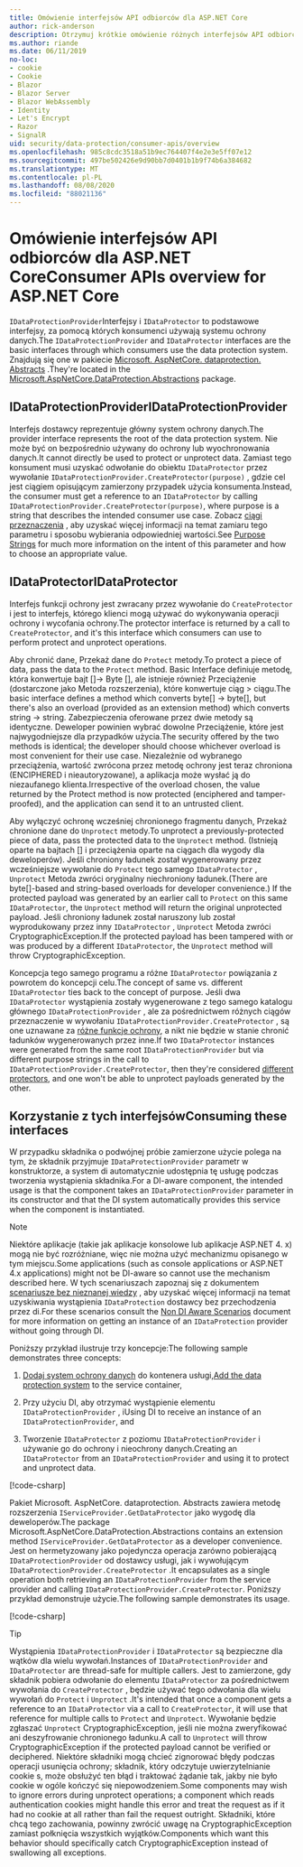 ```yaml
---
title: Omówienie interfejsów API odbiorców dla ASP.NET Core
author: rick-anderson
description: Otrzymuj krótkie omówienie różnych interfejsów API odbiorców dostępnych w ramach biblioteki ochrony danych ASP.NET Core.
ms.author: riande
ms.date: 06/11/2019
no-loc:
- cookie
- Cookie
- Blazor
- Blazor Server
- Blazor WebAssembly
- Identity
- Let's Encrypt
- Razor
- SignalR
uid: security/data-protection/consumer-apis/overview
ms.openlocfilehash: 985c8cdc3518a51b9ec764407f4e2e3e5ff07e12
ms.sourcegitcommit: 497be502426e9d90bb7d0401b1b9f74b6a384682
ms.translationtype: MT
ms.contentlocale: pl-PL
ms.lasthandoff: 08/08/2020
ms.locfileid: "88021136"
---
```

# <a name="consumer-apis-overview-for-aspnet-core"></a><span data-ttu-id="a0e90-103">Omówienie interfejsów API odbiorców dla ASP.NET Core</span><span class="sxs-lookup"><span data-stu-id="a0e90-103">Consumer APIs overview for ASP.NET Core</span></span>

<span data-ttu-id="a0e90-104">`IDataProtectionProvider`Interfejsy i `IDataProtector` to podstawowe interfejsy, za pomocą których konsumenci używają systemu ochrony danych.</span><span class="sxs-lookup"><span data-stu-id="a0e90-104">The `IDataProtectionProvider` and `IDataProtector` interfaces are the basic interfaces through which consumers use the data protection system.</span></span> <span data-ttu-id="a0e90-105">Znajdują się one w pakiecie [Microsoft. AspNetCore. dataprotection. Abstracts](https://www.nuget.org/packages/Microsoft.AspNetCore.DataProtection.Abstractions/) .</span><span class="sxs-lookup"><span data-stu-id="a0e90-105">They're located in the [Microsoft.AspNetCore.DataProtection.Abstractions](https://www.nuget.org/packages/Microsoft.AspNetCore.DataProtection.Abstractions/) package.</span></span>

## <a name="idataprotectionprovider"></a><span data-ttu-id="a0e90-106">IDataProtectionProvider</span><span class="sxs-lookup"><span data-stu-id="a0e90-106">IDataProtectionProvider</span></span>

<span data-ttu-id="a0e90-107">Interfejs dostawcy reprezentuje główny system ochrony danych.</span><span class="sxs-lookup"><span data-stu-id="a0e90-107">The provider interface represents the root of the data protection system.</span></span> <span data-ttu-id="a0e90-108">Nie może być on bezpośrednio używany do ochrony lub wyochronowania danych.</span><span class="sxs-lookup"><span data-stu-id="a0e90-108">It cannot directly be used to protect or unprotect data.</span></span> <span data-ttu-id="a0e90-109">Zamiast tego konsument musi uzyskać odwołanie do obiektu `IDataProtector` przez wywołanie `IDataProtectionProvider.CreateProtector(purpose)` , gdzie cel jest ciągiem opisującym zamierzony przypadek użycia konsumenta.</span><span class="sxs-lookup"><span data-stu-id="a0e90-109">Instead, the consumer must get a reference to an `IDataProtector` by calling `IDataProtectionProvider.CreateProtector(purpose)`, where purpose is a string that describes the intended consumer use case.</span></span> <span data-ttu-id="a0e90-110">Zobacz [ciągi przeznaczenia](xref:security/data-protection/consumer-apis/purpose-strings) , aby uzyskać więcej informacji na temat zamiaru tego parametru i sposobu wybierania odpowiedniej wartości.</span><span class="sxs-lookup"><span data-stu-id="a0e90-110">See [Purpose Strings](xref:security/data-protection/consumer-apis/purpose-strings) for much more information on the intent of this parameter and how to choose an appropriate value.</span></span>

## <a name="idataprotector"></a><span data-ttu-id="a0e90-111">IDataProtector</span><span class="sxs-lookup"><span data-stu-id="a0e90-111">IDataProtector</span></span>

<span data-ttu-id="a0e90-112">Interfejs funkcji ochrony jest zwracany przez wywołanie do `CreateProtector` i jest to interfejs, którego klienci mogą używać do wykonywania operacji ochrony i wycofania ochrony.</span><span class="sxs-lookup"><span data-stu-id="a0e90-112">The protector interface is returned by a call to `CreateProtector`, and it's this interface which consumers can use to perform protect and unprotect operations.</span></span>

<span data-ttu-id="a0e90-113">Aby chronić dane, Przekaż dane do `Protect` metody.</span><span class="sxs-lookup"><span data-stu-id="a0e90-113">To protect a piece of data, pass the data to the `Protect` method.</span></span> <span data-ttu-id="a0e90-114">Basic Interface definiuje metodę, która konwertuje bajt []-> Byte [], ale istnieje również Przeciążenie (dostarczone jako Metoda rozszerzenia), które konwertuje ciąg > ciągu.</span><span class="sxs-lookup"><span data-stu-id="a0e90-114">The basic interface defines a method which converts byte[] -> byte[], but there's also an overload (provided as an extension method) which converts string -> string.</span></span> <span data-ttu-id="a0e90-115">Zabezpieczenia oferowane przez dwie metody są identyczne. Deweloper powinien wybrać dowolne Przeciążenie, które jest najwygodniejsze dla przypadków użycia.</span><span class="sxs-lookup"><span data-stu-id="a0e90-115">The security offered by the two methods is identical; the developer should choose whichever overload is most convenient for their use case.</span></span> <span data-ttu-id="a0e90-116">Niezależnie od wybranego przeciążenia, wartość zwrócona przez metodę ochrony jest teraz chroniona (ENCIPHERED i nieautoryzowane), a aplikacja może wysłać ją do niezaufanego klienta.</span><span class="sxs-lookup"><span data-stu-id="a0e90-116">Irrespective of the overload chosen, the value returned by the Protect method is now protected (enciphered and tamper-proofed), and the application can send it to an untrusted client.</span></span>

<span data-ttu-id="a0e90-117">Aby wyłączyć ochronę wcześniej chronionego fragmentu danych, Przekaż chronione dane do `Unprotect` metody.</span><span class="sxs-lookup"><span data-stu-id="a0e90-117">To unprotect a previously-protected piece of data, pass the protected data to the `Unprotect` method.</span></span> <span data-ttu-id="a0e90-118">(Istnieją oparte na bajtach [] i przeciążenia oparte na ciągach dla wygody dla deweloperów). Jeśli chroniony ładunek został wygenerowany przez wcześniejsze wywołanie do `Protect` tego samego `IDataProtector` , `Unprotect` Metoda zwróci oryginalny niechroniony ładunek.</span><span class="sxs-lookup"><span data-stu-id="a0e90-118">(There are byte[]-based and string-based overloads for developer convenience.) If the protected payload was generated by an earlier call to `Protect` on this same `IDataProtector`, the `Unprotect` method will return the original unprotected payload.</span></span> <span data-ttu-id="a0e90-119">Jeśli chroniony ładunek został naruszony lub został wyprodukowany przez inny `IDataProtector` , `Unprotect` Metoda zwróci CryptographicException.</span><span class="sxs-lookup"><span data-stu-id="a0e90-119">If the protected payload has been tampered with or was produced by a different `IDataProtector`, the `Unprotect` method will throw CryptographicException.</span></span>

<span data-ttu-id="a0e90-120">Koncepcja tego samego programu a różne `IDataProtector` powiązania z powrotem do koncepcji celu.</span><span class="sxs-lookup"><span data-stu-id="a0e90-120">The concept of same vs. different `IDataProtector` ties back to the concept of purpose.</span></span> <span data-ttu-id="a0e90-121">Jeśli dwa `IDataProtector` wystąpienia zostały wygenerowane z tego samego katalogu głównego `IDataProtectionProvider` , ale za pośrednictwem różnych ciągów przeznaczenie w wywołaniu `IDataProtectionProvider.CreateProtector` , są one uznawane za [różne funkcje ochrony](xref:security/data-protection/consumer-apis/purpose-strings), a nikt nie będzie w stanie chronić ładunków wygenerowanych przez inne.</span><span class="sxs-lookup"><span data-stu-id="a0e90-121">If two `IDataProtector` instances were generated from the same root `IDataProtectionProvider` but via different purpose strings in the call to `IDataProtectionProvider.CreateProtector`, then they're considered [different protectors](xref:security/data-protection/consumer-apis/purpose-strings), and one won't be able to unprotect payloads generated by the other.</span></span>

## <a name="consuming-these-interfaces"></a><span data-ttu-id="a0e90-122">Korzystanie z tych interfejsów</span><span class="sxs-lookup"><span data-stu-id="a0e90-122">Consuming these interfaces</span></span>

<span data-ttu-id="a0e90-123">W przypadku składnika o podwójnej próbie zamierzone użycie polega na tym, że składnik przyjmuje `IDataProtectionProvider` parametr w konstruktorze, a system di automatycznie udostępnia tę usługę podczas tworzenia wystąpienia składnika.</span><span class="sxs-lookup"><span data-stu-id="a0e90-123">For a DI-aware component, the intended usage is that the component takes an `IDataProtectionProvider` parameter in its constructor and that the DI system automatically provides this service when the component is instantiated.</span></span>

> [!NOTE]
> <span data-ttu-id="a0e90-124">Niektóre aplikacje (takie jak aplikacje konsolowe lub aplikacje ASP.NET 4. x) mogą nie być rozróżniane, więc nie można użyć mechanizmu opisanego w tym miejscu.</span><span class="sxs-lookup"><span data-stu-id="a0e90-124">Some applications (such as console applications or ASP.NET 4.x applications) might not be DI-aware so cannot use the mechanism described here.</span></span> <span data-ttu-id="a0e90-125">W tych scenariuszach zapoznaj się z dokumentem [scenariusze bez nieznanej wiedzy](xref:security/data-protection/configuration/non-di-scenarios) , aby uzyskać więcej informacji na temat uzyskiwania wystąpienia `IDataProtection` dostawcy bez przechodzenia przez di.</span><span class="sxs-lookup"><span data-stu-id="a0e90-125">For these scenarios consult the [Non DI Aware Scenarios](xref:security/data-protection/configuration/non-di-scenarios) document for more information on getting an instance of an `IDataProtection` provider without going through DI.</span></span>

<span data-ttu-id="a0e90-126">Poniższy przykład ilustruje trzy koncepcje:</span><span class="sxs-lookup"><span data-stu-id="a0e90-126">The following sample demonstrates three concepts:</span></span>

1. <span data-ttu-id="a0e90-127">[Dodaj system ochrony danych](xref:security/data-protection/configuration/overview) do kontenera usługi,</span><span class="sxs-lookup"><span data-stu-id="a0e90-127">[Add the data protection system](xref:security/data-protection/configuration/overview) to the service container,</span></span>

2. <span data-ttu-id="a0e90-128">Przy użyciu DI, aby otrzymać wystąpienie elementu `IDataProtectionProvider` , i</span><span class="sxs-lookup"><span data-stu-id="a0e90-128">Using DI to receive an instance of an `IDataProtectionProvider`, and</span></span>

3. <span data-ttu-id="a0e90-129">Tworzenie `IDataProtector` z poziomu `IDataProtectionProvider` i używanie go do ochrony i nieochrony danych.</span><span class="sxs-lookup"><span data-stu-id="a0e90-129">Creating an `IDataProtector` from an `IDataProtectionProvider` and using it to protect and unprotect data.</span></span>

[!code-csharp[](../using-data-protection/samples/protectunprotect.cs?highlight=26,34,35,36,37,38,39,40)]

<span data-ttu-id="a0e90-130">Pakiet Microsoft. AspNetCore. dataprotection. Abstracts zawiera metodę rozszerzenia `IServiceProvider.GetDataProtector` jako wygodę dla deweloperów.</span><span class="sxs-lookup"><span data-stu-id="a0e90-130">The package Microsoft.AspNetCore.DataProtection.Abstractions contains an extension method `IServiceProvider.GetDataProtector` as a developer convenience.</span></span> <span data-ttu-id="a0e90-131">Jest on hermetyzowany jako pojedyncza operacja zarówno pobierającą `IDataProtectionProvider` od dostawcy usługi, jak i wywołującym `IDataProtectionProvider.CreateProtector` .</span><span class="sxs-lookup"><span data-stu-id="a0e90-131">It encapsulates as a single operation both retrieving an `IDataProtectionProvider` from the service provider and calling `IDataProtectionProvider.CreateProtector`.</span></span> <span data-ttu-id="a0e90-132">Poniższy przykład demonstruje użycie.</span><span class="sxs-lookup"><span data-stu-id="a0e90-132">The following sample demonstrates its usage.</span></span>

[!code-csharp[](./overview/samples/getdataprotector.cs?highlight=15)]

>[!TIP]
> <span data-ttu-id="a0e90-133">Wystąpienia `IDataProtectionProvider` i `IDataProtector` są bezpieczne dla wątków dla wielu wywołań.</span><span class="sxs-lookup"><span data-stu-id="a0e90-133">Instances of `IDataProtectionProvider` and `IDataProtector` are thread-safe for multiple callers.</span></span> <span data-ttu-id="a0e90-134">Jest to zamierzone, gdy składnik pobiera odwołanie do elementu `IDataProtector` za pośrednictwem wywołania do `CreateProtector` , będzie używać tego odwołania dla wielu wywołań do `Protect` i `Unprotect` .</span><span class="sxs-lookup"><span data-stu-id="a0e90-134">It's intended that once a component gets a reference to an `IDataProtector` via a call to `CreateProtector`, it will use that reference for multiple calls to `Protect` and `Unprotect`.</span></span> <span data-ttu-id="a0e90-135">Wywołanie będzie zgłaszać `Unprotect` CryptographicException, jeśli nie można zweryfikować ani deszyfrowanie chronionego ładunku.</span><span class="sxs-lookup"><span data-stu-id="a0e90-135">A call to `Unprotect` will throw CryptographicException if the protected payload cannot be verified or deciphered.</span></span> <span data-ttu-id="a0e90-136">Niektóre składniki mogą chcieć zignorować błędy podczas operacji usunięcia ochrony; składnik, który odczytuje uwierzytelnianie cookie s, może obsłużyć ten błąd i traktować żądanie tak, jakby nie było cookie w ogóle kończyć się niepowodzeniem.</span><span class="sxs-lookup"><span data-stu-id="a0e90-136">Some components may wish to ignore errors during unprotect operations; a component which reads authentication cookies might handle this error and treat the request as if it had no cookie at all rather than fail the request outright.</span></span> <span data-ttu-id="a0e90-137">Składniki, które chcą tego zachowania, powinny zwrócić uwagę na CryptographicException zamiast połknięcia wszystkich wyjątków.</span><span class="sxs-lookup"><span data-stu-id="a0e90-137">Components which want this behavior should specifically catch CryptographicException instead of swallowing all exceptions.</span></span>

